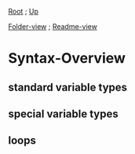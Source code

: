 [Root](https://github.com/Some-Developer-Somewhere/Coding-Somewhere/blob/main/README.md) ;
[Up](../README.md)

[Folder-view](./) ;
[Readme-view](./README.md)

# Syntax-Overview

## standard variable types

## special variable types

## loops
